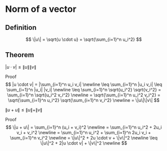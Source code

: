 # Norm of a vector

## Definition

$$
\|u\| = \sqrt{u \cdot u} = \sqrt{\sum_{i=1}^n u_i^2}
$$

## Theorem

$|u \cdot v| \leq \|u\|\|v\|$

Proof
$$
|u \cdot v| = |\sum_{i=1}^n u_i v_i| \newline
\leq \sum_{i=1}^n |u_i v_i| \leq \sum_{i=1}^n |u_i| |v_i| \newline
\leq \sum_{i=1}^n \sqrt{u_i^2} \sqrt{v_i^2} = \sum_{i=1}^n \sqrt{u_i^2 v_i^2} \newline
= \sqrt{\sum_{i=1}^n u_i^2 v_i^2} = \sqrt{\sum_{i=1}^n u_i^2} \sqrt{\sum_{i=1}^n v_i^2} \newline
= \|u\|\|v\|
$$

$\|u + u\| \leq \|u\| + \|v\|$

Proof
$$
\|u + u\| = \sum_{i=1}^n (u_i + v_i)^2 \newline
= \sum_{i=1}^n u_i^2 + 2u_i v_i + v_i^2 \newline
= \sum_{i=1}^n u_i^2 + \sum_{i=1}^n 2u_i v_i + \sum_{i=1}^n v_i^2 \newline
= \|u\|^2 + 2u \cdot v + \|v\|^2 \newline
\leq \|u\|^2 + 2|u \cdot v| + \|v\|^2 \newline
$$
